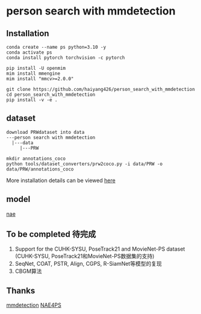 # person search with mmdetection

## Installation
    conda create --name ps python=3.10 -y  
    conda activate ps  
    conda install pytorch torchvision -c pytorch

    pip install -U openmim  
    mim install mmengine  
    mim install "mmcv>=2.0.0"

    git clone https://github.com/haiyang426/person_search_with_mmdetection  
    cd person_search_with_mmdetection  
    pip install -v -e .

## dataset
    download PRWdataset into data
    ---person search with mmdetection
      |---data
         |---PRW

    mkdir annotations_coco
    python tools/dataset_converters/prw2coco.py -i data/PRW -o data/PRW/annotations_coco

More installation details can be viewed [here](https://mmdetection.readthedocs.io/en/latest/get_started.html)

## model
[nae](configs/nae/README.md)

## To be completed 待完成
1. Support for the CUHK-SYSU, PoseTrack21 and MovieNet-PS dataset (CUHK-SYSU, PoseTrack21和MovieNet-PS数据集的支持)
2. SeqNet, COAT, PSTR, Align, CGPS, R-SiamNet等模型的复现
3. CBGM算法

## Thanks

[mmdetection](https://github.com/open-mmlab/mmdetection) 
[NAE4PS](https://github.com/dichen-cd/NAE4PS)